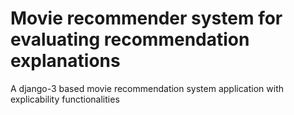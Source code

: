# Movie recommender system for evaluating recommendation explanations

A django-3 based movie recommendation system application with explicability functionalities
